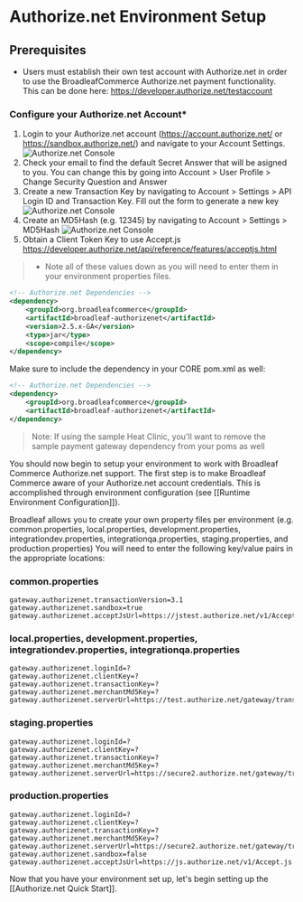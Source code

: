 # Authorize.net Environment Setup

## Prerequisites

- Users must establish their own test account with Authorize.net in order to use the BroadleafCommerce Authorize.net payment functionality. This can be done here: https://developer.authorize.net/testaccount

### Configure your Authorize.net Account*
1. Login to your Authorize.net account (https://account.authorize.net/ or https://sandbox.authorize.net/) and navigate to your Account Settings.
![Authorize.net Console](payment-authorizenet-console-1.png)
2. Check your email to find the default Secret Answer that will be asigned to you. You can change this by going into Account > User Profile > Change Security Question and Answer
3. Create a new Transaction Key by navigating to Account > Settings > API Login ID and Transaction Key. Fill out the form to generate a new key
![Authorize.net Console](payment-authorizenet-console-2.png)
4. Create an MD5Hash (e.g. 12345) by navigating to Account > Settings > MD5Hash
![Authorize.net Console](payment-authorizenet-console-3.png)
5. Obtain a Client Token Key to use Accept.js 
https://developer.authorize.net/api/reference/features/acceptjs.html

> * Note all of these values down as you will need to enter them in your environment properties files.

```xml
<!-- Authorize.net Dependencies -->
<dependency>
    <groupId>org.broadleafcommerce</groupId>
    <artifactId>broadleaf-authorizenet</artifactId>
    <version>2.5.x-GA</version>
    <type>jar</type>
    <scope>compile</scope>
</dependency>
```
Make sure to include the dependency in your CORE pom.xml as well:

```xml
<!-- Authorize.net Dependencies -->
<dependency>
    <groupId>org.broadleafcommerce</groupId>
    <artifactId>broadleaf-authorizenet</artifactId>
</dependency>
```

> Note: If using the sample Heat Clinic, you'll want to remove the sample payment gateway dependency from your poms as well

You should now begin to setup your environment to work with Broadleaf Commerce Authorize.net support. 
The first step is to make Broadleaf Commerce aware of your Authorize.net account credentials. 
This is accomplished through environment configuration (see [[Runtime Environment Configuration]]).

Broadleaf allows you to create your own property files per environment (e.g. common.properties, local.properties, development.properties, integrationdev.properties, integrationqa.properties, staging.properties, and production.properties) 
You will need to enter the following key/value pairs in the appropriate locations:

### common.properties
    gateway.authorizenet.transactionVersion=3.1
    gateway.authorizenet.sandbox=true
    gateway.authorizenet.acceptJsUrl=https://jstest.authorize.net/v1/Accept.js

### local.properties, development.properties, integrationdev.properties, integrationqa.properties
    gateway.authorizenet.loginId=?
    gateway.authorizenet.clientKey=?
    gateway.authorizenet.transactionKey=?
    gateway.authorizenet.merchantMd5Key=?
    gateway.authorizenet.serverUrl=https://test.authorize.net/gateway/transact.dll
    
### staging.properties
    gateway.authorizenet.loginId=?
    gateway.authorizenet.clientKey=?
    gateway.authorizenet.transactionKey=?
    gateway.authorizenet.merchantMd5Key=?
    gateway.authorizenet.serverUrl=https://secure2.authorize.net/gateway/transact.dll

### production.properties 
    gateway.authorizenet.loginId=?
    gateway.authorizenet.clientKey=?
    gateway.authorizenet.transactionKey=?
    gateway.authorizenet.merchantMd5Key=?   
    gateway.authorizenet.serverUrl=https://secure2.authorize.net/gateway/transact.dll
    gateway.authorizenet.sandbox=false
    gateway.authorizenet.acceptJsUrl=https://js.authorize.net/v1/Accept.js

Now that you have your environment set up, let's begin setting up the [[Authorize.net Quick Start]].
